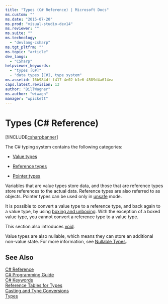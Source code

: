 ```yaml
---
title: "Types (C# Reference) | Microsoft Docs"
ms.custom: ""
ms.date: "2015-07-20"
ms.prod: "visual-studio-dev14"
ms.reviewer: ""
ms.suite: ""
ms.technology: 
  - "devlang-csharp"
ms.tgt_pltfrm: ""
ms.topic: "article"
dev_langs: 
  - "CSharp"
helpviewer_keywords: 
  - "types [C#]"
  - "data types [C#], type system"
ms.assetid: 16b984df-f417-4e02-b1e6-4589d4a614ea
caps.latest.revision: 13
author: "BillWagner"
ms.author: "wiwagn"
manager: "wpickett"
---
```

# Types (C# Reference)
[!INCLUDE[csharpbanner](../../../csharp/includes/csharpbanner.md)]

The C# typing system contains the following categories:  
  
-   [Value types](../../../csharp/language-reference/keywords/value-types.md)  
  
-   [Reference types](../../../csharp/language-reference/keywords/reference-types.md)  
  
-   [Pointer types](../../../csharp/programming-guide/unsafe-code-pointers/pointer-types.md)  
  
 Variables that are value types store data, and those that are reference types store references to the actual data. Reference types are also referred to as objects. Pointer types can be used only in [unsafe](../../../csharp/language-reference/keywords/unsafe.md) mode.  
  
 It is possible to convert a value type to a reference type, and back again to a value type, by using [boxing and unboxing](../../../csharp/programming-guide/types/boxing-and-unboxing.md). With the exception of a boxed value type, you cannot convert a reference type to a value type.  
  
 This section also introduces [void](../../../csharp/language-reference/keywords/void.md).  
  
 Value types are also nullable, which means they can store an additional non-value state. For more information, see [Nullable Types](../../../csharp/programming-guide/nullable-types/index.md).  
  
## See Also  
 [C# Reference](../../../csharp/language-reference/index.md)   
 [C# Programming Guide](../../../csharp/programming-guide/index.md)   
 [C# Keywords](../../../csharp/language-reference/keywords/index.md)   
 [Reference Tables for Types](../../../csharp/language-reference/keywords/reference-tables-for-types.md)   
 [Casting and Type Conversions](../../../csharp/programming-guide/types/casting-and-type-conversions.md)   
 [Types](../../../csharp/programming-guide/types/index.md)